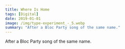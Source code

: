 ```yaml
---
title: Where Is Home
tags: [Digital]
date: 2019-01-01
image: /img/type-experiment_-_5.webp
summary: "After a Bloc Party song of the same name."
---
```


After a Bloc Party song of the same name.